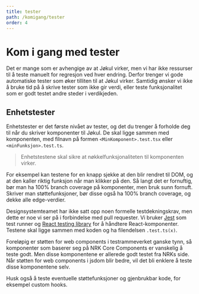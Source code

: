 ```yaml
---
title: tester
path: /komigang/tester
order: 4
---
```


# Kom i gang med tester
Det er mange som er avhengige av at Jøkul virker, men vi har ikke ressurser til å teste manuelt for regresjon ved hver endring. Derfor trenger vi gode automatiske tester som øker tilliten til at Jøkul virker. Samtidig ønsker vi ikke å bruke tid på å skrive tester som ikke gir verdi, eller teste funksjonalitet som er godt testet andre steder i verdikjeden.

## Enhetstester
Enhetstester er det første nivået av tester, og det du trenger å forholde deg til når du skriver komponenter til Jøkul. De skal ligge sammen med komponenten, med filnavn på formen `<MinKomponent>.test.tsx` eller `<minFunksjon>.test.ts`.

> Enhetstestene skal sikre at nøkkelfunksjonaliteten til komponenten virker.

For eksempel kan testene for en knapp sjekke at den blir rendret til DOM, og at den kaller riktig funksjon når man klikker på den. Så langt det er fornuftig, bør man ha 100% branch coverage på komponenter, men bruk sunn fornuft. Skriver man støttefunksjoner, bør disse også ha 100% branch coverage, og dekke alle edge-verdier.

Designsystemteamet har ikke satt opp noen formelle testdekningskrav, men dette er noe vi ser på i forbindelse med pull requester. Vi bruker [Jest](https://jestjs.io/) som test runner og [React testing library](https://testing-library.com/docs/react-testing-library/intro) for å håndtere React-komponenter. Testene skal ligge sammen med koden og ha filendelsen `.test.ts(x)`.

Foreløpig er støtten for web components i testrammeverket ganske tynn, så komponenter som baserer seg på NRK Core Components er vanskelig å teste godt. Men disse komponentene er allerede godt testet fra NRKs side. Når støtten for web components i jsdom blir bedre, vil det bli enklere å teste disse komponentene selv.

Husk også å teste eventuelle støttefunksjoner og gjenbrukbar kode, for eksempel custom hooks.
